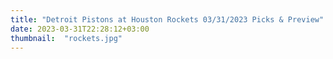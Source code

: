 ```yaml
---
title: "Detroit Pistons at Houston Rockets 03/31/2023 Picks & Preview"
date: 2023-03-31T22:28:12+03:00
thumbnail:  "rockets.jpg"
---
```



